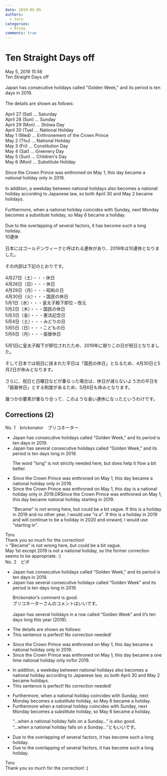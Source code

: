 ```yaml
---
date: 2019-05-05
authors:
  - toru
categories:
  - Essay
comments: true
---
```


# Ten Straight Days off
<div class="date">May 5, 2019 15:56</div>
<div id="post"><div id="body_show_ori">
Ten Straight Days off<br/><br/>Japan has consecutive holidays called "Golden Week," and its period is ten days in 2019.<br/><br/>The details are shown as follows:<br/><br/>April 27 (Sat) ... Saturday<br/>April 28 (Sun) ... Sunday<br/>April 29 (Mon) ... Shōwa Day<br/>April 30 (Tue) ... National Holiday<br/>May 1 (Wed) ... Enthronement of the Crown Prince<br/>May 2 (Thu) ... National Holiday<br/>May 3 (Fri) ... Constitution Day<br/>May 4 (Sat) ... Greenery Day<br/>May 5 (Sun) ... Children's Day<br/>May 6 (Mon) ... Substitute Holiday<br/><br/>Since the Crown Prince was enthroned on May 1, this day became a national holiday only in 2019.<br/><br/>In addition, a weekday between national holidays also becomes a national holiday according to Japanese law, so both April 30 and May 2 became holidays.<br/><br/>Furthermore, when a national holiday coincides with Sunday, next Monday becomes a substitute holiday, so May 6 became a holiday.<br/><br/>Due to the overlapping of several factors, it has become such a long holiday.
</div></div>

<!-- more -->

<div id="post_ja"><div id="body_show_mo">
10連休<br/><br/>日本にはゴールデンウィークと呼ばれる連休があり、2019年は10連休となりました。<br/><br/>その内訳は下記のとおりです。<br/><br/>4月27日（土）・・・休日<br/>4月28日（日）・・・休日<br/>4月29日（月）・・・昭和の日<br/>4月30日（火）・・・国民の休日<br/>5月1日（水）・・・皇太子殿下即位・改元<br/>5月2日（木）・・・国民の休日<br/>5月3日（金）・・・憲法記念日<br/>5月4日（土）・・・みどりの日<br/>5月5日（日）・・・こどもの日<br/>5月6日（月）・・・振替休日<br/><br/>5月1日に皇太子殿下が即位されたため、2019年に限りこの日が祝日となりました。<br/><br/>そして日本では祝日に挟まれた平日は「国民の休日」となるため、4月30日と5月2日が休みとなります。<br/><br/>さらに、祝日と日曜日などが重なった場合は、休日が減らないよう次の平日を「振替休日」とする制度があるため、5月6日も休みとなります。<br/><br/>幾つかの要素が重なり合って、このような長い連休になったというわけです。
</div></div>

## Corrections (2)
<div id="block"><div class="first_name"> No. 1　<span class="just_name">brickonator　ブリコネーター</span></div><div id="block2">
<ul class="correction_field">
<li class="incorrect">Japan has consecutive holidays called "Golden Week," and its period is ten days in 2019.</li>
<li class="corrected correct">
Japan has <span class="f_blue">several</span> consecutive holidays called "Golden Week," and its period is ten days <span class="f_blue">long</span> in 2019.
<p class="correction_comment">The word "long" is not strictly needed here, but does help it flow a bit better.</p>
</li>
</ul>
<ul class="correction_field">
<li class="incorrect">Since the Crown Prince was enthroned on May 1, this day became a national holiday only in 2019.</li>
<li class="corrected correct">
Since the Crown Prince was enthroned on May 1, this day <span class="f_blue">is a</span> national holiday only in 2019.ORSince the Crown Prince was enthroned on May 1, this day became national holiday <span class="f_blue">starting</span> in 2019.
<p class="correction_comment">"Became" is not wrong here, but could be a bit vague. If this is a holiday in 2019 and no other year, I would use "is a". If this is a holiday in 2019 and will continue to be a holiday in 2020 and onward, I would use "starting in".</p>
</li>
</ul>
</div><div class="name"><span class="just_name">Toru</span><br>
Thank you so much for the correction!<br/>&gt; "Became" is not wrong here, but could be a bit vague.<br/>May 1st except 2019 is not a national holiday, so the former correction seems to be appropriate. :)
</div>
</div>
<div id="block"><div class="first_name"> No. 2　<span class="just_name">ピポ</span></div><div id="block2">
<ul class="correction_field">
<li class="incorrect">Japan has consecutive holidays called "Golden Week," and its period is ten days in 2019.</li>
<li class="corrected correct">
Japan has <span class="f_blue">several</span> consecutive holidays called “Golden Week” and its period is ten days <span class="f_blue">long</span> in 2019.
<p class="correction_comment">Brickonator’s comment is good.<br/>ブリコネーターさんのコメントはいいです。<br/><br/>Japan has several holidays in a row called “Golden Week” and it’s ten days long this year (2019).</p>
</li>
</ul>
<ul class="correction_field">
<li class="incorrect">The details are shown as follows:</li>
<li class="corrected perfect">This sentence is perfect! No correction needed!</li>
</ul>
<ul class="correction_field">
<li class="incorrect">Since the Crown Prince was enthroned on May 1, this day became a national holiday only in 2019.</li>
<li class="corrected correct">
Since the Crown Prince was enthroned on May 1, this day became a <span class="f_blue">one time</span> national holiday only in/for 2019.
</li>
</ul>
<ul class="correction_field">
<li class="incorrect">In addition, a weekday between national holidays also becomes a national holiday according to Japanese law, so both April 30 and May 2 became holidays.</li>
<li class="corrected perfect">This sentence is perfect! No correction needed!</li>
</ul>
<ul class="correction_field">
<li class="incorrect">Furthermore, when a national holiday coincides with Sunday, next Monday becomes a substitute holiday, so May 6 became a holiday.</li>
<li class="corrected correct">
Furthermore when a national holiday coincides with Sunday, next Monday becomes a substitute holiday, so May 6 became a holiday.
<p class="correction_comment">“…when a national holiday falls on a Sunday…” is also good.<br/>“…when a national holiday falls on a Sunday…”ともいいです。</p>
</li>
</ul>
<ul class="correction_field">
<li class="incorrect">Due to the overlapping of several factors, it has become such a long holiday.</li>
<li class="corrected correct">
Due to the overlapping of several factors, it has become such a long holiday.
</li>
</ul>
</div><div class="name"><span class="just_name">Toru</span><br>
Thank you so much for the correction! :)
</div>
</div>
